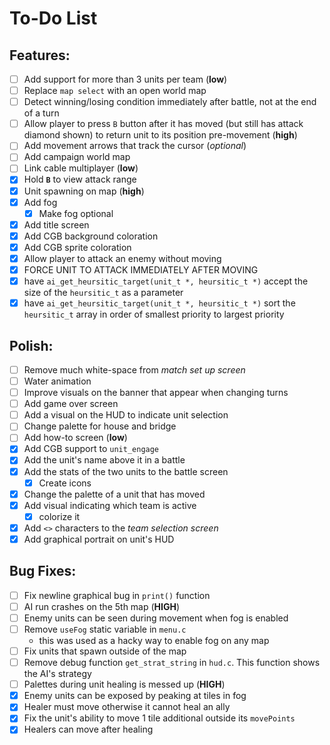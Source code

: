 # **To-Do List**

## Features:
- [ ] Add support for more than 3 units per team (**low**)
- [ ] Replace `map select` with an open world map
- [ ] Detect winning/losing condition immediately after battle, not at the end of a turn
- [ ] Allow player to press `B` button after it has moved (but still has attack diamond shown) to return unit to its position pre-movement (**high**)
- [ ] Add movement arrows that track the cursor (*optional*)
- [ ] Add campaign world map
- [ ] Link cable multiplayer (**low**)
- [x] Hold **`B`** to view attack range
- [x] Unit spawning on map (**high**)
- [x] Add fog
  - [x] Make fog optional
- [x] Add title screen
- [x] Add CGB background coloration
- [x] Add CGB sprite coloration
- [x] Allow player to attack an enemy without moving
- [x] FORCE UNIT TO ATTACK IMMEDIATELY AFTER MOVING
- [x] have `ai_get_heursitic_target(unit_t *, heursitic_t *)` accept the size of the `heursitic_t` as a parameter
- [x] have `ai_get_heursitic_target(unit_t *, heursitic_t *)` sort the `heursitic_t` array in order of smallest priority to largest priority

## Polish:
- [ ] Remove much white-space from *match set up screen*
- [ ] Water animation
- [ ] Improve visuals on the banner that appear when changing turns
- [ ] Add game over screen
- [ ] Add a visual on the HUD to indicate unit selection
- [ ] Change palette for house and bridge
- [ ] Add how-to screen (**low**)
- [x] Add CGB support to `unit_engage`
- [x] Add the unit's name above it in a battle
- [x] Add the stats of the two units to the battle screen
  - [x] Create icons
- [x] Change the palette of a unit that has moved
- [x] Add visual indicating which team is active
  - [x] colorize it
- [x] Add `<>` characters to the *team selection screen*
- [x] Add graphical portrait on unit's HUD

## Bug Fixes:
- [ ] Fix newline graphical bug in `print()` function
- [ ] AI run crashes on the 5th map (**HIGH**)
- [ ] Enemy units can be seen during movement when fog is enabled
- [ ] Remove `useFog` static variable in `menu.c`
  - this was used as a hacky way to enable fog on any map
- [ ] Fix units that spawn outside of the map
- [ ] Remove debug function `get_strat_string` in `hud.c`. This function shows the AI's strategy
- [ ] Palettes during unit healing is messed up (**HIGH**)
- [x] Enemy units can be exposed by peaking at tiles in fog
- [x] Healer must move otherwise it cannot heal an ally
- [x] Fix the unit's ability to move 1 tile additional outside its `movePoints`
- [x] Healers can move after healing